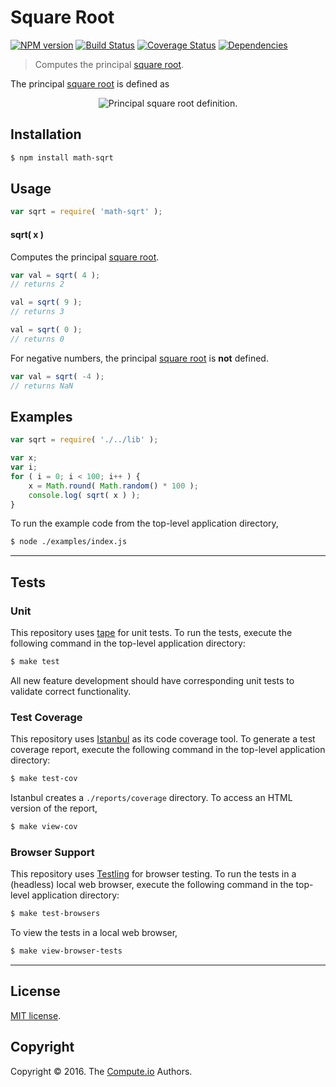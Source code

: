 Square Root
===
[![NPM version][npm-image]][npm-url] [![Build Status][build-image]][build-url] [![Coverage Status][coverage-image]][coverage-url] [![Dependencies][dependencies-image]][dependencies-url]

> Computes the principal [square root][square-root].

The principal [square root][square-root] is defined as

<div class="equation" align="center" data-raw-text="\sqrt{x^2} = \begin{matrix} x, &amp; \textrm{if}\ x \geq 0\end{matrix}" data-equation="eq:principal_square_root">
	<img src="" alt="Principal square root definition.">
	<br>
</div>


## Installation

``` bash
$ npm install math-sqrt
```


## Usage

``` javascript
var sqrt = require( 'math-sqrt' );
```

#### sqrt( x )

Computes the principal [square root][square-root].

``` javascript
var val = sqrt( 4 );
// returns 2

val = sqrt( 9 );
// returns 3

val = sqrt( 0 );
// returns 0
```

For negative numbers, the principal [square root][square-root] is __not__ defined.

``` javascript
var val = sqrt( -4 );
// returns NaN
```


## Examples

``` javascript
var sqrt = require( './../lib' );

var x;
var i;
for ( i = 0; i < 100; i++ ) {
	x = Math.round( Math.random() * 100 );
	console.log( sqrt( x ) );
}
```

To run the example code from the top-level application directory,

``` bash
$ node ./examples/index.js
```


---
## Tests

### Unit

This repository uses [tape][tape] for unit tests. To run the tests, execute the following command in the top-level application directory:

``` bash
$ make test
```

All new feature development should have corresponding unit tests to validate correct functionality.


### Test Coverage

This repository uses [Istanbul][istanbul] as its code coverage tool. To generate a test coverage report, execute the following command in the top-level application directory:

``` bash
$ make test-cov
```

Istanbul creates a `./reports/coverage` directory. To access an HTML version of the report,

``` bash
$ make view-cov
```


### Browser Support

This repository uses [Testling][testling] for browser testing. To run the tests in a (headless) local web browser, execute the following command in the top-level application directory:

``` bash
$ make test-browsers
```

To view the tests in a local web browser,

``` bash
$ make view-browser-tests
```

<!-- [![browser support][browsers-image]][browsers-url] -->


---
## License

[MIT license](http://opensource.org/licenses/MIT).


## Copyright

Copyright &copy; 2016. The [Compute.io][compute-io] Authors.


[npm-image]: http://img.shields.io/npm/v/math-sqrt.svg
[npm-url]: https://npmjs.org/package/math-sqrt

[build-image]: http://img.shields.io/travis/math-io/sqrt/master.svg
[build-url]: https://travis-ci.org/math-io/sqrt

[coverage-image]: https://img.shields.io/codecov/c/github/math-io/sqrt/master.svg
[coverage-url]: https://codecov.io/github/math-io/sqrt?branch=master

[dependencies-image]: http://img.shields.io/david/math-io/sqrt.svg
[dependencies-url]: https://david-dm.org/math-io/sqrt

[dev-dependencies-image]: http://img.shields.io/david/dev/math-io/sqrt.svg
[dev-dependencies-url]: https://david-dm.org/dev/math-io/sqrt

[github-issues-image]: http://img.shields.io/github/issues/math-io/sqrt.svg
[github-issues-url]: https://github.com/math-io/sqrt/issues

[tape]: https://github.com/substack/tape
[istanbul]: https://github.com/gotwarlost/istanbul
[testling]: https://ci.testling.com

[compute-io]: https://github.com/compute-io/
[square-root]: https://en.wikipedia.org/wiki/Square_root
